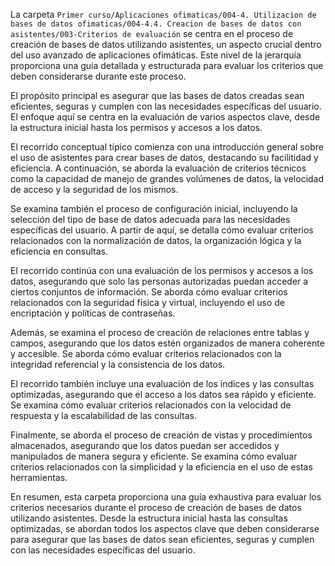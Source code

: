 La carpeta `Primer curso/Aplicaciones ofimaticas/004-4. Utilizacion de bases de datos ofimaticas/004-4.4. Creacion de bases de datos con asistentes/003-Criterios de evaluación` se centra en el proceso de creación de bases de datos utilizando asistentes, un aspecto crucial dentro del uso avanzado de aplicaciones ofimáticas. Este nivel de la jerarquía proporciona una guía detallada y estructurada para evaluar los criterios que deben considerarse durante este proceso.

El propósito principal es asegurar que las bases de datos creadas sean eficientes, seguras y cumplen con las necesidades específicas del usuario. El enfoque aquí se centra en la evaluación de varios aspectos clave, desde la estructura inicial hasta los permisos y accesos a los datos.

El recorrido conceptual típico comienza con una introducción general sobre el uso de asistentes para crear bases de datos, destacando su facilitidad y eficiencia. A continuación, se aborda la evaluación de criterios técnicos como la capacidad de manejo de grandes volúmenes de datos, la velocidad de acceso y la seguridad de los mismos.

Se examina también el proceso de configuración inicial, incluyendo la selección del tipo de base de datos adecuada para las necesidades específicas del usuario. A partir de aquí, se detalla cómo evaluar criterios relacionados con la normalización de datos, la organización lógica y la eficiencia en consultas.

El recorrido continúa con una evaluación de los permisos y accesos a los datos, asegurando que solo las personas autorizadas puedan acceder a ciertos conjuntos de información. Se aborda cómo evaluar criterios relacionados con la seguridad física y virtual, incluyendo el uso de encriptación y políticas de contraseñas.

Además, se examina el proceso de creación de relaciones entre tablas y campos, asegurando que los datos estén organizados de manera coherente y accesible. Se aborda cómo evaluar criterios relacionados con la integridad referencial y la consistencia de los datos.

El recorrido también incluye una evaluación de los índices y las consultas optimizadas, asegurando que el acceso a los datos sea rápido y eficiente. Se examina cómo evaluar criterios relacionados con la velocidad de respuesta y la escalabilidad de las consultas.

Finalmente, se aborda el proceso de creación de vistas y procedimientos almacenados, asegurando que los datos puedan ser accedidos y manipulados de manera segura y eficiente. Se examina cómo evaluar criterios relacionados con la simplicidad y la eficiencia en el uso de estas herramientas.

En resumen, esta carpeta proporciona una guía exhaustiva para evaluar los criterios necesarios durante el proceso de creación de bases de datos utilizando asistentes. Desde la estructura inicial hasta las consultas optimizadas, se abordan todos los aspectos clave que deben considerarse para asegurar que las bases de datos sean eficientes, seguras y cumplen con las necesidades específicas del usuario.
